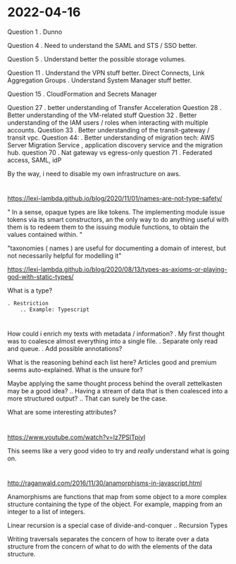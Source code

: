 # 2022-04-16



Question 1
    . Dunno

Question 4
    . Need to understand the SAML and STS  / SSO better.


Question 5
    . Understand better the possible storage volumes.


Question 11
    . Understand the VPN stuff better. Direct Connects, Link Aggregation Groups
    . Understand System Manager stuff better. 

Question 15
    . CloudFormation and Secrets Manager

Question 27
    . better understanding of Transfer Acceleration
Question 28
    . Better understanding of the VM-related stuff 
Question 32
    . Better understanding of the IAM users / roles when interacting with multiple accounts.
Question 33
    . Better understanding of the transit-gateway / transit vpc.
Question 44:
    . Better understanding of migration tech: AWS Server Migration Service , application discovery service and the migration hub.
question 70
    . Nat gateway vs egress-only 
question 71
    . Federated access, SAML, idP

By the way, i need to disable my own infrastructure on aws.




# 

https://lexi-lambda.github.io/blog/2020/11/01/names-are-not-type-safety/


"
In a sense, opaque types are like tokens. The implementing module issue tokens via its smart constructors, an the only way to do anything useful with them is to redeem them to the issuing module functions, to obtain the values contained within. 
"


"taxonomies ( names ) are useful for documenting a domain of interest, but not necessarily helpful for modelling it"




https://lexi-lambda.github.io/blog/2020/08/13/types-as-axioms-or-playing-god-with-static-types/



What is a type?

    . Restriction
        .. Example: Typescript

    
# 

How could i enrich my texts with metadata / information?
    . My first thought was to coalesce almost everything into a single file. 
        . Separate only read and queue. 
        . Add possible annotations?

What is the reasoning behind each list here?
Articles good and premium seems auto-explained. What is the unsure for?


Maybe applying the same thought process behind the overall zettelkasten may be a good idea?
    .. Having a stream of data that is then coalesced into a more structured output?
        .. That can surely be the case. 


What are some interesting attributes?



# 


https://www.youtube.com/watch?v=Iz7PSlTpjyI


This seems like a very good video to try and *really* understand what is going on. 



# 

http://raganwald.com/2016/11/30/anamorphisms-in-javascript.html

Anamorphisms are functions that map from some object to a more complex structure containing the type of the object. For example, mapping from an integer to a list of integers.

Linear recursion is a special case of divide-and-conquer
    .. Recursion Types


Writing traversals separates the concern of how to iterate over a data structure from the concern of what to do with the elements of the data structure.
